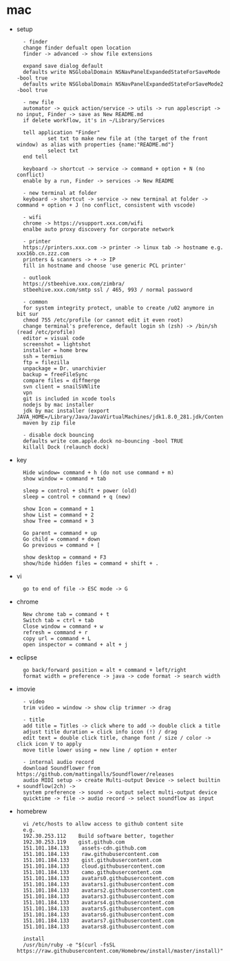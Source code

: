 # mac

- setup

        - finder
        change finder defualt open location
        finder -> advanced -> show file extensions
        
        expand save dialog default
        defaults write NSGlobalDomain NSNavPanelExpandedStateForSaveMode -bool true
        defaults write NSGlobalDomain NSNavPanelExpandedStateForSaveMode2 -bool true
        
        - new file
        automator -> quick action/service -> utils -> run applescript -> no input, Finder -> save as New README.md
        if delete workflow, it's in ~/Library/Services
        
        tell application "Finder"
                set txt to make new file at (the target of the front window) as alias with properties {name:"README.md"}
                select txt
        end tell
        
        keyboard -> shortcut -> service -> command + option + N (no conflict)
        enable by a run, Finder -> services -> New README

        - new terminal at folder
        keyboard -> shortcut -> service -> new terminal at folder -> command + option + J (no conflict, consistent with vscode)
        
        - wifi
        chrome -> https://vsupport.xxx.com/wifi
        enalbe auto proxy discovery for corporate network
        
        - printer
        https://printers.xxx.com -> printer -> linux tab -> hostname e.g. xxx16b.cn.zzz.com
        printers & scanners -> + -> IP
        fill in hostname and choose 'use generic PCL printer'
        
        - outlook
        https://stbeehive.xxx.com/zimbra/
        stbeehive.xxx.com/smtp ssl / 465, 993 / normal password
        
        - common
        for system integrity protect, unable to create /u02 anymore in bit sur
        chmod 755 /etc/profile (or cannot edit it even root)
        change terminal's preference, default login sh (zsh) -> /bin/sh (read /etc/profile)
        editor = visual code
        screenshot = lightshot
        installer = home brew
        ssh = termius
        ftp = filezilla
        unpackage = Dr. unarchivier
        backup = freeFileSync
        compare files = diffmerge
        svn client = snailSVNlite
        vpn
        git is included in xcode tools
        nodejs by mac installer
        jdk by mac installer (export JAVA_HOME=/Library/Java/JavaVirtualMachines/jdk1.8.0_281.jdk/Contents/Home)
        maven by zip file
        
        - disable dock bouncing
        defaults write com.apple.dock no-bouncing -bool TRUE
        killall Dock (relaunch dock)
        
        
- key

        Hide window= command + h (do not use command + m)
        show window = command + tab

        sleep = control + shift + power (old)
        sleep = control + command + q (new)

        show Icon = command + 1
        show List = command + 2
        show Tree = command + 3

        Go parent = command + up
        Go child = command + down
        Go previous = command + [

        show desktop = command + F3
        show/hide hidden files = command + shift + .

- vi

        go to end of file -> ESC mode -> G

- chrome

        New chrome tab = command + t
        Switch tab = ctrl + tab
        Close window = command + w
        refresh = command + r
        copy url = command + L
        open inspector = command + alt + j

- eclipse

        go back/forward position = alt + command + left/right
        format width = preference -> java -> code format -> search width
        
- imovie

        - video
        trim video = window -> show clip trimmer -> drag

        - title
        add title = Titles -> click where to add -> double click a title
        adjust title duration = click info icon (!) / drag
        edit text = double click title, change font / size / color -> click icon V to apply
        move title lower using = new line / option + enter
        
        - internal audio record
        download Soundflower from https://github.com/mattingalls/Soundflower/releases
        audio MIDI setup -> create Multi-output Device -> select builtin + soundflow(2ch) -> 
        system preference -> sound -> output select multi-output device
        quicktime -> file -> audio record -> select soundflow as input

- homebrew

        vi /etc/hosts to allow access to github content site
        e.g.
        192.30.253.112    Build software better, together 
        192.30.253.119    gist.github.com
        151.101.184.133    assets-cdn.github.com
        151.101.184.133    raw.githubusercontent.com
        151.101.184.133    gist.githubusercontent.com
        151.101.184.133    cloud.githubusercontent.com
        151.101.184.133    camo.githubusercontent.com
        151.101.184.133    avatars0.githubusercontent.com
        151.101.184.133    avatars1.githubusercontent.com
        151.101.184.133    avatars2.githubusercontent.com
        151.101.184.133    avatars3.githubusercontent.com
        151.101.184.133    avatars4.githubusercontent.com
        151.101.184.133    avatars5.githubusercontent.com
        151.101.184.133    avatars6.githubusercontent.com
        151.101.184.133    avatars7.githubusercontent.com
        151.101.184.133    avatars8.githubusercontent.com

        install
        /usr/bin/ruby -e "$(curl -fsSL https://raw.githubusercontent.com/Homebrew/install/master/install)"

